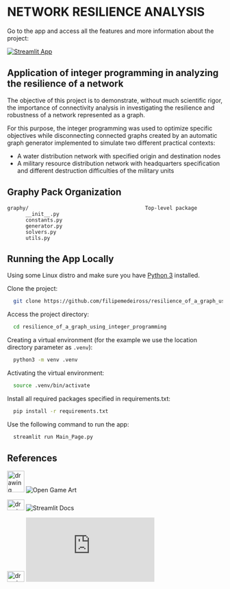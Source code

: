 # NETWORK RESILIENCE ANALYSIS

Go to the app and access all the features and more information about the project:

[![Streamlit App](https://static.streamlit.io/badges/streamlit_badge_black_white.svg)](https://filipemedeiross-resilience-of-a-graph-using-in-main-page-kkv4nk.streamlit.app/)

## Application of integer programming in analyzing the resilience of a network

The objective of this project is to demonstrate, without much scientific rigor, the importance of connectivity analysis in investigating the resilience and robustness of a network represented as a graph.
  
For this purpose, the integer programming was used to optimize specific objectives while disconnecting connected
graphs created by an automatic graph generator implemented to simulate two different practical contexts:
- A water distribution network with specified origin and destination nodes
- A military resource distribution network with headquarters specification and different destruction difficulties of the military units

## Graphy Pack Organization
```
graphy/                                      Top-level package
      __init__.py
      constants.py
      generator.py
      solvers.py
      utils.py
```
## Running the App Locally

Using some Linux distro and make sure you have [Python 3](https://www.python.org/) installed.

Clone the project:

```bash
  git clone https://github.com/filipemedeiross/resilience_of_a_graph_using_integer_programming.git
```

Access the project directory:

```bash
  cd resilience_of_a_graph_using_integer_programming
```

Creating a virtual environment (for the example we use the location directory parameter as `.venv`):

```bash
  python3 -m venv .venv
```

Activating the virtual environment:

```bash
  source .venv/bin/activate
```

Install all required packages specified in requirements.txt:

```bash
  pip install -r requirements.txt
```

Use the following command to run the app:

```bash
  streamlit run Main_Page.py
```

## References

<img src="https://user-images.githubusercontent.com/81262956/215500660-3ba254bd-6b55-4993-a047-473f818fe85b.png" alt="drawing" height="50" width="40"/> ![Open Game Art](<https://opengameart.org/>)

<img src="https://user-images.githubusercontent.com/81262956/215494578-6ebd8cf8-1485-4e69-a335-3b8a68bb18b3.png" alt="drawing" height="25" width="40"/> ![Streamlit Docs](https://docs.streamlit.io/library/api-reference)

<img src="https://user-images.githubusercontent.com/81262956/215497265-fe1f539d-4af1-4f90-b015-7cb3013826fb.png" alt="drawing" height="25" width="40"/> ![Networkx Docs](https://networkx.org/documentation/stable/reference/index.html)
